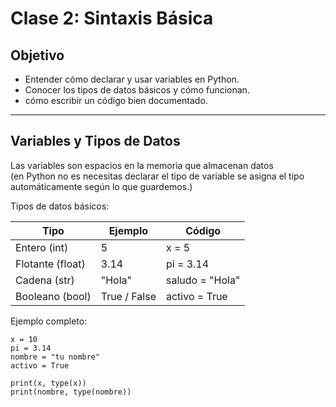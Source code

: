 # Clase 2: Sintaxis Básica

## Objetivo

- Entender cómo declarar y usar variables en Python.
- Conocer los tipos de datos básicos y cómo funcionan.
- cómo escribir un código bien documentado.

---

## Variables y Tipos de Datos

Las variables son espacios en la memoria que almacenan datos  
(en Python no es necesitas declarar el tipo de variable se asigna el tipo automáticamente según lo que guardemos.)  

Tipos de datos básicos:

| Tipo            | Ejemplo      | Código           |
| --------------  | ------------ | ---------------- |
| Entero (int)    | 5            | x = 5            |
| Flotante (float)| 3.14         | pi = 3.14        |
| Cadena (str)    | "Hola"       | saludo = "Hola"  |
| Booleano (bool) | True / False | activo = True    |

Ejemplo completo:

```
x = 10
pi = 3.14
nombre = "tu nombre"
activo = True

print(x, type(x))
print(nombre, type(nombre)) 
```

